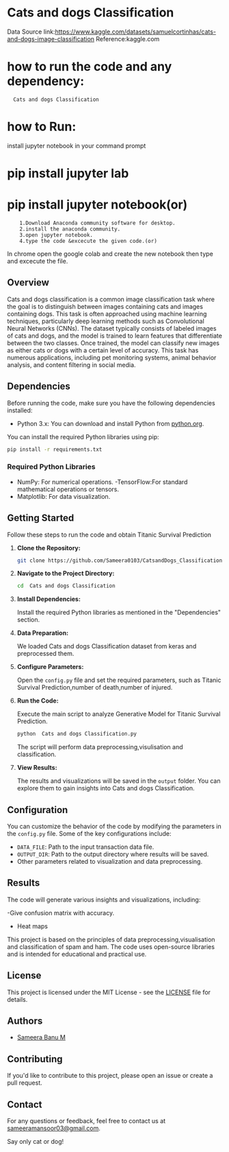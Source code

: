 

# Cats and dogs Classification
Data Source link:https://www.kaggle.com/datasets/samuelcortinhas/cats-and-dogs-image-classification
Reference:kaggle.com
# how to run the code and any dependency:
      Cats and dogs Classification
# how to Run:
install jupyter notebook in your command prompt
  # pip install jupyter lab
  # pip install jupyter notebook(or)
        1.Download Anaconda community software for desktop.
        2.install the anaconda community.
        3.open jupyter notebook.
        4.type the code &excecute the given code.(or)
  In chrome open the google colab and create the new notebook then type and excecute the file.

## Overview

Cats and dogs classification is a common image classification task where the goal is to distinguish between images containing cats and images containing dogs. This task is often approached using machine learning techniques, particularly deep learning methods such as Convolutional Neural Networks (CNNs). The dataset typically consists of labeled images of cats and dogs, and the model is trained to learn features that differentiate between the two classes. Once trained, the model can classify new images as either cats or dogs with a certain level of accuracy. This task has numerous applications, including pet monitoring systems, animal behavior analysis, and content filtering in social media.

## Dependencies

Before running the code, make sure you have the following dependencies installed:

- Python 3.x: You can download and install Python from [python.org](https://www.python.org/downloads/).

You can install the required Python libraries using pip:

```bash
pip install -r requirements.txt
```

### Required Python Libraries


- NumPy: For numerical operations.
-TensorFlow:For standard mathematical operations or tensors.
- Matplotlib: For data visualization.


## Getting Started

Follow these steps to run the code and obtain  Titanic Survival Prediction
1. **Clone the Repository:**

   ```bash
   git clone https://github.com/Sameera0103/CatsandDogs_Classification.git  
   ```

2. **Navigate to the Project Directory:**

   ```bash
   cd  Cats and dogs Classification
   ```

3. **Install Dependencies:**

   Install the required Python libraries as mentioned in the "Dependencies" section.

4. **Data Preparation:**

   We loaded  Cats and dogs Classification dataset from keras and preprocessed them.

5. **Configure Parameters:**

   Open the `config.py` file and set the required parameters, such as  Titanic Survival Prediction,number of death,number of injured.

6. **Run the Code:**

   Execute the main script to analyze Generative Model for  Titanic Survival Prediction.

   ```bash
   python  Cats and dogs Classification.py
   ```

   The script will perform data preprocessing,visulisation and classification.
7. **View Results:**

   The results and visualizations will be saved in the `output` folder. You can explore them to gain insights into  Cats and dogs Classification.
## Configuration

You can customize the behavior of the code by modifying the parameters in the `config.py` file. Some of the key configurations include:

- `DATA_FILE`: Path to the input transaction data file.
- `OUTPUT_DIR`: Path to the output directory where results will be saved.
- Other parameters related to visualization and data preprocessing.

## Results

The code will generate various insights and visualizations, including:

-Give confusion matrix with accuracy.
- Heat maps 

This project is based on the principles of data preprocessing,visualisation and classification of spam and ham. The code uses open-source libraries and is intended for educational and practical use.

## License

This project is licensed under the MIT License - see the [LICENSE](LICENSE) file for details.

## Authors

- [Sameera Banu M](https://github.com/your-Sameera0103)     

## Contributing

If you'd like to contribute to this project, please open an issue or create a pull request.

## Contact

For any questions or feedback, feel free to contact us at [sameeramansoor03@gmail.com](mailto:sameeramansoor03@gmail.com).  


 Say only cat or dog!
